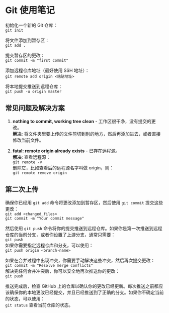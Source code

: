 # Git 使用笔记  

初始化一个新的 Git 仓库：  
`git init`  

将文件添加到暂存区：  
`git add .`  

提交暂存区的更改：  
`git commit -m "first commit"`  

添加远程仓库地址（最好使用 SSH 地址）：  
`git remote add origin <粘贴地址>`  

将本地提交推送到远程仓库：  
`git push -u origin master`  

## 常见问题及解决方案  

1. **nothing to commit, working tree clean** - 工作区很干净，没有提交的更改。  
   **解决**: 将文件夹里要上传的文件剪切到别的地方，然后再添加进去，或者直接修改当前文件。  

2. **fatal: remote origin already exists** - 已存在远程源。  
   **解决**: 查看远程源：  
   `git remote -v`  
   删除它，比如查看后的远程源名字叫做 origin，则：  
   `git remote remove origin`  
## 第二次上传
确保你已经用 `git add` 命令将更改添加到暂存区，然后使用 `git commit` 提交这些更改：  
`git add <changed_files>`  
`git commit -m "Your commit message"`  

然后使用 `git push` 命令将你的提交推送到远程仓库。如果你是第一次推送到远程仓库的当前分支，或者你设置了上游分支，通常只需要：  
`git push`  
如果你需要指定远程仓库和分支，可以使用：  
`git push origin <branch-name>`  

如果在合并过程中出现冲突，你需要手动解决这些冲突，然后再次提交更改：  
`git commit -m "Resolve merge conflicts"`  
解决完任何合并冲突后，你可以安全地再次推送你的更改：  
`git push`  

推送完成后，检查 GitHub 上的仓库以确认你的更改已经更新。每次推送之前都应该确保你的本地更改已经提交，并且已经推送到了正确的分支。如果你不确定当前的状态，可以使用：  
`git status` 查看当前仓库的状态。
